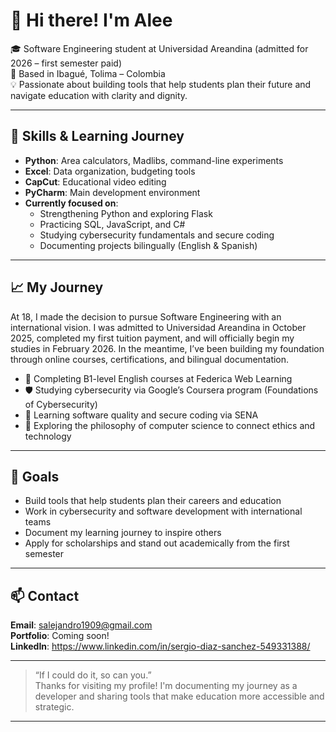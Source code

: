 # 👋 Hi there! I'm Alee

🎓 Software Engineering student at Universidad Areandina (admitted for 2026 – first semester paid)  
📍 Based in Ibagué, Tolima – Colombia  
💡 Passionate about building tools that help students plan their future and navigate education with clarity and dignity.

---

## 🧠 Skills & Learning Journey

- **Python**: Area calculators, Madlibs, command-line experiments  
- **Excel**: Data organization, budgeting tools  
- **CapCut**: Educational video editing  
- **PyCharm**: Main development environment  
- **Currently focused on**:  
  - Strengthening Python and exploring Flask  
  - Practicing SQL, JavaScript, and C#  
  - Studying cybersecurity fundamentals and secure coding  
  - Documenting projects bilingually (English & Spanish)

---

## 📈 My Journey

At 18, I made the decision to pursue Software Engineering with an international vision. I was admitted to Universidad Areandina in October 2025, completed my first tuition payment, and will officially begin my studies in February 2026. In the meantime, I’ve been building my foundation through online courses, certifications, and bilingual documentation.

- 🧠 Completing B1-level English courses at Federica Web Learning  
- 🛡️ Studying cybersecurity via Google’s Coursera program (Foundations of Cybersecurity)  
- 📖 Learning software quality and secure coding via SENA  
- 🧩 Exploring the philosophy of computer science to connect ethics and technology  


---

## 🔭 Goals

- Build tools that help students plan their careers and education  
- Work in cybersecurity and software development with international teams  
- Document my learning journey to inspire others  
- Apply for scholarships and stand out academically from the first semester

---

## 📫 Contact

**Email**: salejandro1909@gmail.com  
**Portfolio**: Coming soon!  
**LinkedIn**: https://www.linkedin.com/in/sergio-diaz-sanchez-549331388/


---

> “If I could do it, so can you.”  
Thanks for visiting my profile! I'm documenting my journey as a developer and sharing tools that make education more accessible and strategic.

---

